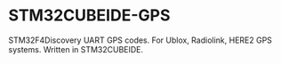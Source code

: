 # STM32CUBEIDE-GPS
STM32F4Discovery UART GPS codes. For Ublox, Radiolink, HERE2 GPS systems. Written in STM32CUBEIDE.
